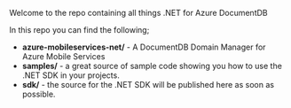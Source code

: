 Welcome to the repo containing all things .NET for Azure DocumentDB

In this repo you can find the following;

- **azure-mobileservices-net/** - A DocumentDB Domain Manager for Azure Mobile Services
- **samples/** - a great source of sample code showing you how to use the .NET SDK in your projects.
- **sdk/** - the source for the .NET SDK will be published here as soon as possible. 